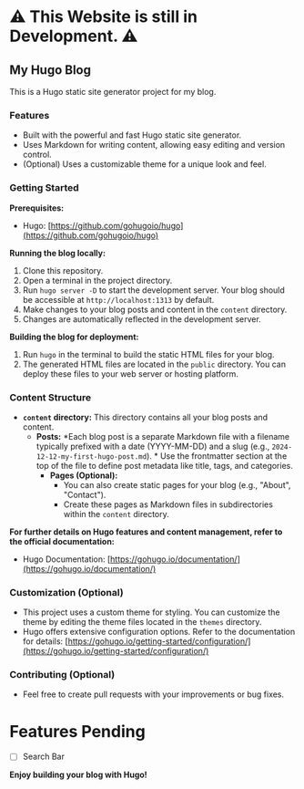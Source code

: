 # ⚠️ This Website is still in Development. ⚠️

## My Hugo Blog

This is a Hugo static site generator project for my blog.

### Features

* Built with the powerful and fast Hugo static site generator.
* Uses Markdown for writing content, allowing easy editing and version control.
* (Optional) Uses a customizable theme for a unique look and feel.

### Getting Started

**Prerequisites:**

* Hugo: [https://github.com/gohugoio/hugo](https://github.com/gohugoio/hugo)

**Running the blog locally:**

1. Clone this repository.
2. Open a terminal in the project directory.
3. Run `hugo server -D` to start the development server. Your blog should be accessible at `http://localhost:1313` by default.
4. Make changes to your blog posts and content in the `content` directory.
5. Changes are automatically reflected in the development server.

**Building the blog for deployment:**

1. Run `hugo` in the terminal to build the static HTML files for your blog.
2. The generated HTML files are located in the `public` directory. You can deploy these files to your web server or hosting platform.

### Content Structure

* **`content` directory:** This directory contains all your blog posts and content.
  * **Posts:**
        *Each blog post is a separate Markdown file with a filename typically prefixed with a date (YYYY-MM-DD) and a slug (e.g., `2024-12-12-my-first-hugo-post.md`).
        * Use the frontmatter section at the top of the file to define post metadata like title, tags, and categories.
    * **Pages (Optional):**
      * You can also create static pages for your blog (e.g., "About", "Contact").
      * Create these pages as Markdown files in subdirectories within the `content` directory.

**For further details on Hugo features and content management, refer to the official documentation:**

* Hugo Documentation: [https://gohugo.io/documentation/](https://gohugo.io/documentation/)

### Customization (Optional)

* This project uses a custom theme for styling. You can customize the theme by editing the theme files located in the `themes` directory.
* Hugo offers extensive configuration options. Refer to the documentation for details: [https://gohugo.io/getting-started/configuration/](https://gohugo.io/getting-started/configuration/)

### Contributing (Optional)

* Feel free to create pull requests with your improvements or bug fixes.

# Features Pending

- [ ] Search Bar


**Enjoy building your blog with Hugo!**
